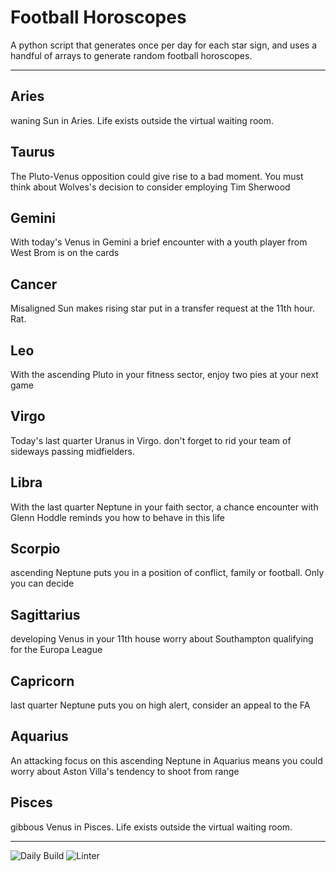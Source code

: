 # Football Horoscopes

A python script that generates once per day for each star sign, and uses a handful of arrays to generate random football horoscopes.

---

<!-- horoscopes_item starts -->
<h2>Aries</h2><p>waning Sun in Aries. Life exists outside the virtual waiting room.</p><h2>Taurus</h2><p>The Pluto-Venus opposition could give rise to a bad moment. You must think about Wolves's decision to consider employing Tim Sherwood</p><h2>Gemini</h2><p>With today's Venus in Gemini a brief encounter with a youth player from West Brom is on the cards</p><h2>Cancer</h2><p>Misaligned Sun makes rising star put in a transfer request at the 11th hour. Rat.</p><h2>Leo</h2><p>With the ascending Pluto in your fitness sector, enjoy two pies at your next game</p><h2>Virgo</h2><p>Today's last quarter Uranus in Virgo. don't forget to rid your team of sideways passing midfielders.</p><h2>Libra</h2><p>With the last quarter Neptune in your faith sector, a chance encounter with Glenn Hoddle reminds you how to behave in this life</p><h2>Scorpio</h2><p>ascending Neptune puts you in a position of conflict, family or football. Only you can decide</p><h2>Sagittarius</h2><p>developing Venus in your 11th house worry about Southampton qualifying for the Europa League</p><h2>Capricorn</h2><p>last quarter Neptune puts you on high alert, consider an appeal to the FA</p><h2>Aquarius</h2><p>An attacking focus on this ascending Neptune in Aquarius means you could worry about Aston Villa's tendency to shoot from range</p><h2>Pisces</h2><p>gibbous Venus in Pisces. Life exists outside the virtual waiting room.</p>
<!-- horoscopes_item ends -->

---

![Daily Build](https://github.com/MatBenfield/horofootball.thechels.uk/workflows/Daily%20Build/badge.svg) ![Linter](https://github.com/MatBenfield/horofootball.thechels.uk/workflows/Linter/badge.svg)
